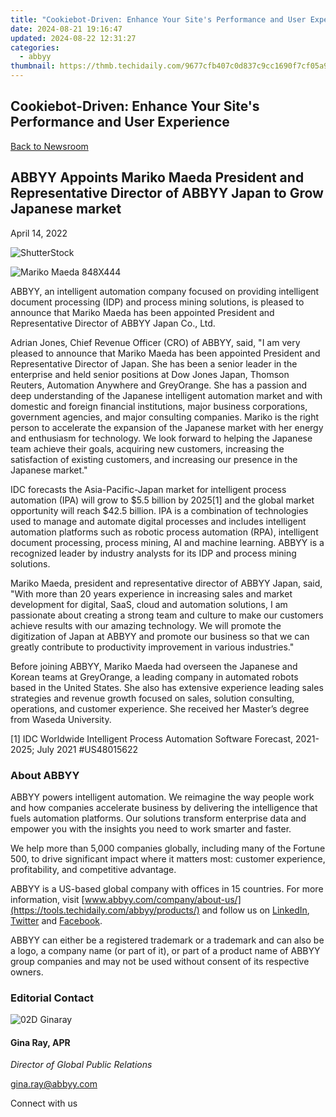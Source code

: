 ```yaml
---
title: "Cookiebot-Driven: Enhance Your Site's Performance and User Experience"
date: 2024-08-21 19:16:47
updated: 2024-08-22 12:31:27
categories:
  - abbyy
thumbnail: https://thmb.techidaily.com/9677cfb407c0d837c9cc1690f7cf05a933d33e50ff1cbdb69343ac2f08c37cb1.jpg
---
```


## Cookiebot-Driven: Enhance Your Site's Performance and User Experience

[Back to Newsroom](https://tools.techidaily.com/abbyy/products/)

## ABBYY Appoints Mariko Maeda President and Representative Director of ABBYY Japan to Grow Japanese market

April 14, 2022

![ShutterStock](https://content.abbyy.com/-/media/project/abbyy/abbyy/branchtemplates/shutterstock_1272462163_1296-x-729.jpg?h=729&iar=0&w=1296)

![Mariko Maeda 848X444](https://static4.abbyy.com/abbyycommedia/35508/april14-848x444.jpg) 

ABBYY, an intelligent automation company focused on providing intelligent document processing (IDP) and process mining solutions, is pleased to announce that Mariko Maeda has been appointed President and Representative Director of ABBYY Japan Co., Ltd.

Adrian Jones, Chief Revenue Officer (CRO) of ABBYY, said, "I am very pleased to announce that Mariko Maeda has been appointed President and Representative Director of Japan. She has been a senior leader in the enterprise and held senior positions at Dow Jones Japan, Thomson Reuters, Automation Anywhere and GreyOrange. She has a passion and deep understanding of the Japanese intelligent automation market and with domestic and foreign financial institutions, major business corporations, government agencies, and major consulting companies. Mariko is the right person to accelerate the expansion of the Japanese market with her energy and enthusiasm for technology. We look forward to helping the Japanese team achieve their goals, acquiring new customers, increasing the satisfaction of existing customers, and increasing our presence in the Japanese market."

IDC forecasts the Asia-Pacific-Japan market for intelligent process automation (IPA) will grow to $5.5 billion by 2025\[1\] and the global market opportunity will reach $42.5 billion. IPA is a combination of technologies used to manage and automate digital processes and includes intelligent automation platforms such as robotic process automation (RPA), intelligent document processing, process mining, AI and machine learning. ABBYY is a recognized leader by industry analysts for its IDP and process mining solutions.

Mariko Maeda, president and representative director of ABBYY Japan, said, "With more than 20 years experience in increasing sales and market development for digital, SaaS, cloud and automation solutions, I am passionate about creating a strong team and culture to make our customers achieve results with our amazing technology. We will promote the digitization of Japan at ABBYY and promote our business so that we can greatly contribute to productivity improvement in various industries."

Before joining ABBYY, Mariko Maeda had overseen the Japanese and Korean teams at GreyOrange, a leading company in automated robots based in the United States. She also has extensive experience leading sales strategies and revenue growth focused on sales, solution consulting, operations, and customer experience. She received her Master’s degree from Waseda University.

\[1\] IDC Worldwide Intelligent Process Automation Software Forecast, 2021-2025; July 2021 #US48015622

### About ABBYY

ABBYY powers intelligent automation. We reimagine the way people work and how companies accelerate business by delivering the intelligence that fuels automation platforms. Our solutions transform enterprise data and empower you with the insights you need to work smarter and faster. 

We help more than 5,000 companies globally, including many of the Fortune 500, to drive significant impact where it matters most: customer experience, profitability, and competitive advantage.

ABBYY is a US-based global company with offices in 15 countries. For more information, visit [www.abbyy.com/company/about-us/](https://tools.techidaily.com/abbyy/products/) and follow us on [LinkedIn](https://www.linkedin.com/company/abbyy), [Twitter](https://twitter.com/ABBYY%5FSoftware) and [Facebook](https://www.facebook.com/ABBYYsoft).

ABBYY can either be a registered trademark or a trademark and can also be a logo, a company name (or part of it), or part of a product name of ABBYY group companies and may not be used without consent of its respective owners.

### Editorial Contact

![02D Ginaray](https://static2.abbyy.com/abbyycommedia/23662/02d-ginaray.png)

#### Gina Ray, APR

_Director of Global Public Relations_

[gina.ray@abbyy.com](https://tools.techidaily.com/abbyy/products/)

Connect with us

<ins class="adsbygoogle"
     style="display:block"
     data-ad-format="autorelaxed"
     data-ad-client="ca-pub-7571918770474297"
     data-ad-slot="1223367746"></ins>



<ins class="adsbygoogle"
     style="display:block"
     data-ad-client="ca-pub-7571918770474297"
     data-ad-slot="8358498916"
     data-ad-format="auto"
     data-full-width-responsive="true"></ins>
